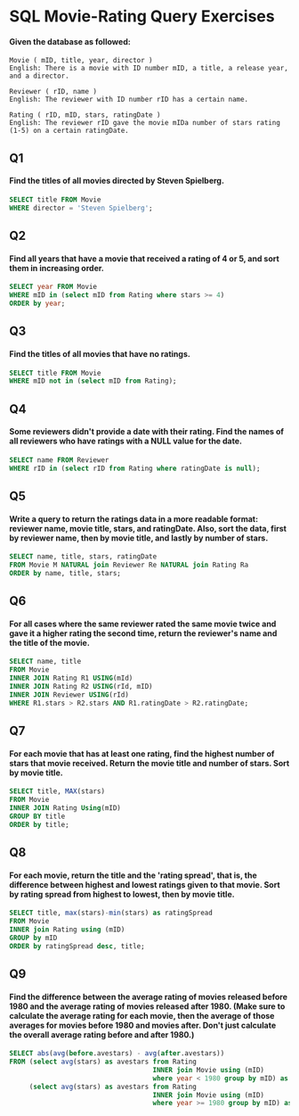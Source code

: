 # SQL Movie-Rating Query Exercises

#### Given the database as followed:
```
Movie ( mID, title, year, director )
English: There is a movie with ID number mID, a title, a release year, and a director.

Reviewer ( rID, name )
English: The reviewer with ID number rID has a certain name.

Rating ( rID, mID, stars, ratingDate )
English: The reviewer rID gave the movie mIDa number of stars rating (1-5) on a certain ratingDate.
```

## Q1
#### Find the titles of all movies directed by Steven Spielberg.

```SQL
SELECT title FROM Movie
WHERE director = 'Steven Spielberg';
```

## Q2
#### Find all years that have a movie that received a rating of 4 or 5, and sort them in increasing order. 

```SQL
SELECT year FROM Movie
WHERE mID in (select mID from Rating where stars >= 4)
ORDER by year;
```

## Q3
#### Find the titles of all movies that have no ratings. 

```SQL
SELECT title FROM Movie
WHERE mID not in (select mID from Rating);
```

## Q4
#### Some reviewers didn't provide a date with their rating. Find the names of all reviewers who have ratings with a NULL value for the date. 

```SQL
SELECT name FROM Reviewer
WHERE rID in (select rID from Rating where ratingDate is null);
```

## Q5
#### Write a query to return the ratings data in a more readable format: reviewer name, movie title, stars, and ratingDate. Also, sort the data, first by reviewer name, then by movie title, and lastly by number of stars. 

```SQL
SELECT name, title, stars, ratingDate
FROM Movie M NATURAL join Reviewer Re NATURAL join Rating Ra
ORDER by name, title, stars;
```

## Q6
#### For all cases where the same reviewer rated the same movie twice and gave it a higher rating the second time, return the reviewer's name and the title of the movie. 

```SQL
SELECT name, title
FROM Movie
INNER JOIN Rating R1 USING(mId)
INNER JOIN Rating R2 USING(rId, mID)
INNER JOIN Reviewer USING(rId)
WHERE R1.stars > R2.stars AND R1.ratingDate > R2.ratingDate;
```

## Q7
#### For each movie that has at least one rating, find the highest number of stars that movie received. Return the movie title and number of stars. Sort by movie title. 

```SQL
SELECT title, MAX(stars)
FROM Movie 
INNER JOIN Rating Using(mID)
GROUP BY title
ORDER by title;
```

## Q8
#### For each movie, return the title and the 'rating spread', that is, the difference between highest and lowest ratings given to that movie. Sort by rating spread from highest to lowest, then by movie title. 

```SQL
SELECT title, max(stars)-min(stars) as ratingSpread
FROM Movie
INNER join Rating using (mID)
GROUP by mID
ORDER by ratingSpread desc, title;
```

## Q9
#### Find the difference between the average rating of movies released before 1980 and the average rating of movies released after 1980. (Make sure to calculate the average rating for each movie, then the average of those averages for movies before 1980 and movies after. Don't just calculate the overall average rating before and after 1980.) 

```SQL
SELECT abs(avg(before.avestars) - avg(after.avestars))
FROM (select avg(stars) as avestars from Rating 
                                    INNER join Movie using (mID) 
                                    where year < 1980 group by mID) as before,
     (select avg(stars) as avestars from Rating 
                                    INNER join Movie using (mID) 
                                    where year >= 1980 group by mID) as after;
```
